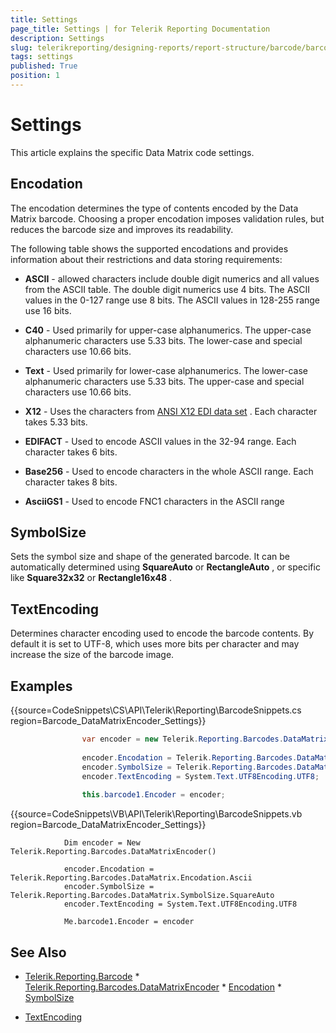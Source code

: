 ```yaml
---
title: Settings
page_title: Settings | for Telerik Reporting Documentation
description: Settings
slug: telerikreporting/designing-reports/report-structure/barcode/barcode-types/2d-barcodes/data-matrix/settings
tags: settings
published: True
position: 1
---
```


# Settings



This article explains the specific Data Matrix code settings.

## Encodation

The encodation determines the type of contents encoded by the Data Matrix barcode. Choosing a proper encodation imposes validation rules, but reduces the barcode size and improves its readability.

The following table shows the supported encodations and provides information about their restrictions and data storing requirements:

* __ASCII__  - allowed characters include double digit numerics and all values from the ASCII table.               The double digit numerics use 4 bits. The ASCII values in the 0-127 range use 8 bits. The ASCII values in 128-255 range use 16 bits.             

* __C40__  - Used primarily for upper-case alphanumerics.               The upper-case alphanumeric characters use 5.33 bits.               The lower-case and special characters use 10.66 bits.             

* __Text__  - Used primarily for lower-case alphanumerics.               The lower-case alphanumeric characters use 5.33 bits.               The upper-case and special characters use 10.66 bits.             

* __X12__  - Uses the characters from                [ANSI X12 EDI data set](https://edi3.dicentral.com/ansi-x12) .               Each character takes 5.33 bits.             

* __EDIFACT__  - Used to encode ASCII values in the 32-94 range.               Each character takes 6 bits.             

* __Base256__  - Used to encode characters in the whole ASCII range.               Each character takes 8 bits.             

* __AsciiGS1__  - Used to encode FNC1 characters in the ASCII range             

## SymbolSize

Sets the symbol size and shape of the generated barcode. It can be automatically determined using           __SquareAuto__  or __RectangleAuto__ ,           or specific like __Square32x32__  or __Rectangle16x48__ .         

## TextEncoding

Determines character encoding used to encode the barcode contents. By default it is set to UTF-8,          which uses more bits per character and may increase the size of the barcode image.         

## Examples

{{source=CodeSnippets\CS\API\Telerik\Reporting\BarcodeSnippets.cs region=Barcode_DataMatrixEncoder_Settings}}
````cs
	            var encoder = new Telerik.Reporting.Barcodes.DataMatrixEncoder();
	
	            encoder.Encodation = Telerik.Reporting.Barcodes.DataMatrix.Encodation.Ascii;
	            encoder.SymbolSize = Telerik.Reporting.Barcodes.DataMatrix.SymbolSize.SquareAuto;
	            encoder.TextEncoding = System.Text.UTF8Encoding.UTF8;
	
	            this.barcode1.Encoder = encoder;
````
{{source=CodeSnippets\VB\API\Telerik\Reporting\BarcodeSnippets.vb region=Barcode_DataMatrixEncoder_Settings}}
````vbnet
	        Dim encoder = New Telerik.Reporting.Barcodes.DataMatrixEncoder()
	
	        encoder.Encodation = Telerik.Reporting.Barcodes.DataMatrix.Encodation.Ascii
	        encoder.SymbolSize = Telerik.Reporting.Barcodes.DataMatrix.SymbolSize.SquareAuto
	        encoder.TextEncoding = System.Text.UTF8Encoding.UTF8
	
	        Me.barcode1.Encoder = encoder
````



## See Also
 * [Telerik.Reporting.Barcode](/reporting/api/Telerik.Reporting.Barcode)  * [Telerik.Reporting.Barcodes.DataMatrixEncoder](/reporting/api/Telerik.Reporting.Barcodes.DataMatrixEncoder)  * [Encodation](/reporting/api/Telerik.Reporting.Barcodes.DataMatrix#Telerik_Reporting_Barcodes_DataMatrix_Encodation)  * [SymbolSize](/reporting/api/Telerik.Reporting.Barcodes.DataMatrix#Telerik_Reporting_Barcodes_DataMatrix_SymbolSize) 

 * [TextEncoding](https://docs.microsoft.com/en-us/dotnet/api/system.text.encoding)
